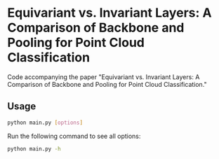 # Equivariant vs. Invariant Layers: A Comparison of Backbone and Pooling for Point Cloud Classification

Code accompanying the paper "Equivariant vs. Invariant Layers: A Comparison of Backbone and Pooling for Point Cloud Classification."

## Usage

```bash
python main.py [options]
```

Run the following command to see all options:

```bash
python main.py -h
```
